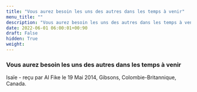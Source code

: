 ```yaml
---
title: "Vous aurez besoin les uns des autres dans les temps à venir"
menu_title: ""
description: "Vous aurez besoin les uns des autres dans les temps à venir"
date: 2022-06-01 06:00:01+00:90
draft: False
hidden: True
weight:
---
```

### Vous aurez besoin les uns des autres dans les temps à venir

Isaïe - reçu par Al Fike le 19 Mai 2014, Gibsons, Colombie-Britannique, Canada.



